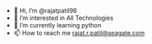 - 👋 Hi, I’m @rajatpatil98
- 👀 I’m interested in All Technologies
- 🌱 I’m currently learning python
- 📫 How to reach me rajat.r.patil@seagate.com

<!---
rajatpatil98/rajatpatil98 is a ✨ special ✨ repository because its `README.md` (this file) appears on your GitHub profile.
You can click the Preview link to take a look at your changes.
--->
